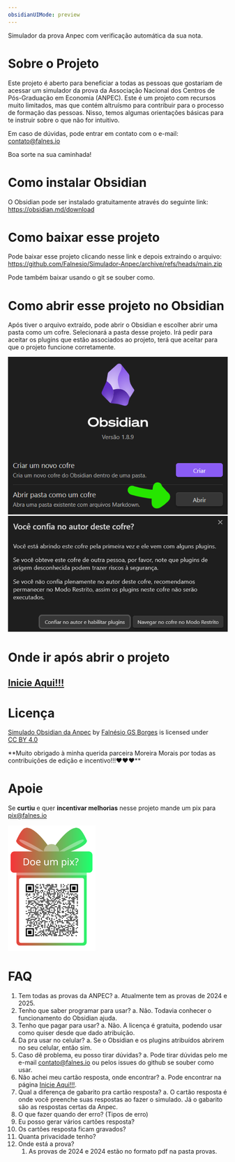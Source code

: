 ```yaml
---
obsidianUIMode: preview
---
```



Simulador da prova Anpec com verificação automática da sua nota.

# Sobre o Projeto 
Este projeto é aberto para beneficiar a todas as pessoas que gostariam de acessar um simulador da prova da Associação Nacional dos Centros de Pós-Graduação em Economia (ANPEC). Este é um projeto com recursos muito limitados, mas que contém altruísmo para contribuir para o processo de formação das pessoas. Nisso, temos algumas orientações básicas para te instruir sobre o que não for intuitivo. 

Em caso de dúvidas, pode entrar em contato com o e-mail: contato@falnes.io 

Boa sorte na sua caminhada!

# Como instalar Obsidian

O Obsidian pode ser instalado gratuitamente através do seguinte link:
https://obsidian.md/download

# Como baixar esse projeto

Pode baixar esse projeto clicando nesse link e depois extraindo o arquivo:
https://github.com/Falnesio/Simulador-Anpec/archive/refs/heads/main.zip

Pode também baixar usando o git se souber como.

# Como abrir esse projeto no Obsidian

Após tiver o arquivo extraído, pode abrir o Obsidian e escolher abrir uma pasta como um cofre. Selecionará a pasta desse projeto. Irá pedir para aceitar os plugins que estão associados ao projeto, terá que aceitar para que o projeto funcione corretamente.

<img src="./assets/Pasted image 20250322203358.png">
<img src="./assets/Pasted image 20250322214857.png">

# Onde ir após abrir o projeto
## [Inicie Aqui!!!](Inicie%20Aqui!!!.md)



# Licença 
<p xmlns:cc="http://creativecommons.org/ns#" xmlns:dct="http://purl.org/dc/terms/"><a property="dct:title" rel="cc:attributionURL" href="https://github.com/Falnesio/Simulador-Anpec">Simulado Obsidian da Anpec</a> by <a rel="cc:attributionURL dct:creator" property="cc:attributionName" href="https://falnes.io/">Falnésio GS Borges</a> is licensed under <a href="https://creativecommons.org/licenses/by/4.0/?ref=chooser-v1" target="_blank" rel="license noopener noreferrer" style="display:inline-block;">CC BY 4.0<img style="height:22px!important;margin-left:3px;vertical-align:text-bottom;" src="https://mirrors.creativecommons.org/presskit/icons/cc.svg?ref=chooser-v1" alt=""><img style="height:22px!important;margin-left:3px;vertical-align:text-bottom;" src="https://mirrors.creativecommons.org/presskit/icons/by.svg?ref=chooser-v1" alt=""></a></p>
**Muito obrigado à minha querida parceira Moreira Morais por todas as contribuições de edição e incentivo!!!❤️❤️❤️** 

# Apoie 

Se **curtiu** e quer **incentivar melhorias** nesse projeto mande um pix para pix@falnes.io

<img src="./assets/qr-code-plus.svg" width="200">

# FAQ

1. Tem todas as provas da ANPEC?
	a. Atualmente tem as provas de 2024 e 2025. 
2. Tenho que saber programar para usar?
	a. Não. Todavia conhecer o funcionamento do Obsidian ajuda.
3. Tenho que pagar para usar?
	a. Não. A licença é gratuita, podendo usar como quiser desde que dado atribuição. 
4. Da pra usar no celular?
	a. Se o Obsidian e os plugins atribuídos abrirem no seu celular, então sim. 
5. Caso dê problema, eu posso tirar dúvidas?
	a. Pode tirar dúvidas pelo me e-mail contato@falnes.io ou pelos issues do github se souber como usar. 
6. Não achei meu cartão resposta, onde encontrar?
	a. Pode encontrar na página  [Inicie Aqui!!!](Inicie%20Aqui!!!.md).
7. Qual a diferença de gabarito pra cartão resposta?
	a. O cartão resposta é onde você preenche suas respostas ao fazer o simulado.
	Já o gabarito são as respostas certas da Anpec. 
8. O que fazer quando der erro? (Tipos de erro)
9. Eu posso gerar vários cartões resposta?
10. Os cartões resposta ficam gravados?
11. Quanta privacidade tenho?
12. Onde está a prova?
	1. As provas de 2024 e 2024 estão no formato pdf na pasta provas. 



